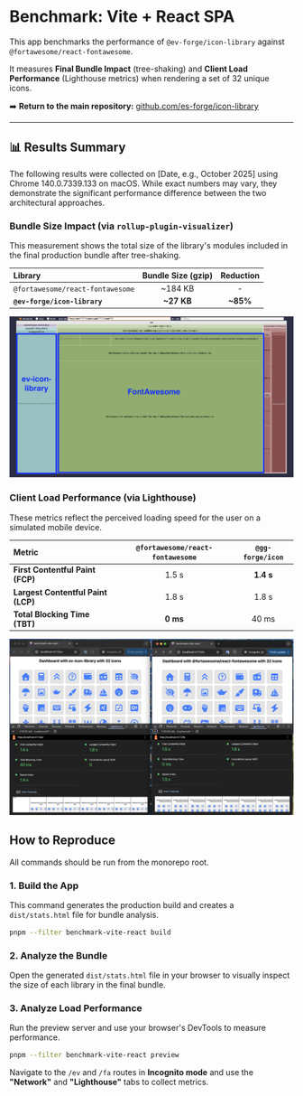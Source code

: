 # Benchmark: Vite + React SPA

This app benchmarks the performance of `@ev-forge/icon-library` against `@fortawesome/react-fontawesome`.

It measures **Final Bundle Impact** (tree-shaking) and **Client Load Performance** (Lighthouse metrics) when rendering a set of 32 unique icons.

➡️ **Return to the main repository:** [github.com/es-forge/icon-library](https://github.com/es-forge/icon-library)

---

## 📊 Results Summary

The following results were collected on [Date, e.g., October 2025] using Chrome 140.0.7339.133 on macOS. While exact numbers may vary, they demonstrate the significant performance difference between the two architectural approaches.

### Bundle Size Impact (via `rollup-plugin-visualizer`)

This measurement shows the total size of the library's modules included in the final production bundle after tree-shaking.

| Library                          | Bundle Size (gzip) | Reduction |
| :------------------------------- | :----------------: | :-------: |
| `@fortawesome/react-fontawesome` |      ~184 KB       |     -     |
| **`@ev-forge/icon-library`**     |     **~27 KB**     | **~85%**  |

![Bundle Size Comparison](public/bundle-results.png)

### Client Load Performance (via Lighthouse)

These metrics reflect the perceived loading speed for the user on a simulated mobile device.

| Metric                             | `@fortawesome/react-fontawesome` | **`@gg-forge/icon`** |
| :--------------------------------- | :------------------------------: | :------------------: |
| **First Contentful Paint (FCP)**   |              1.5 s               |      **1.4 s**       |
| **Largest Contentful Paint (LCP)** |              1.8 s               |        1.8 s         |
| **Total Blocking Time (TBT)**      |             **0 ms**             |        40 ms         |

![Lighthouse Comparison](public/lighthouse-results.png)

## How to Reproduce

All commands should be run from the monorepo root.

### 1. Build the App

This command generates the production build and creates a `dist/stats.html` file for bundle analysis.

```bash
pnpm --filter benchmark-vite-react build
```

### 2. Analyze the Bundle

Open the generated `dist/stats.html` file in your browser to visually inspect the size of each library in the final bundle.

### 3. Analyze Load Performance

Run the preview server and use your browser's DevTools to measure performance.

```bash
pnpm --filter benchmark-vite-react preview
```

Navigate to the `/ev` and `/fa` routes in **Incognito mode** and use the **"Network"** and **"Lighthouse"** tabs to collect metrics.
